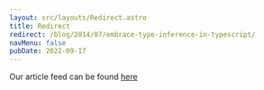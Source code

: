 ```yaml
---
layout: src/layouts/Redirect.astro
title: Redirect
redirect: /blog/2014/07/embrace-type-inference-in-typescript/
navMenu: false
pubDate: 2022-09-17
---
```

<div>
Our article feed can be found <a href="/blog/2014/07/embrace-type-inference-in-typescript/">here</a>
</div>
